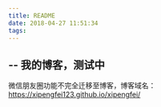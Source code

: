 ```yaml
---
title: README
date: 2018-04-27 11:51:34
tags:
---
```

--
我的博客，测试中
--
微信朋友圈功能不完全迁移至博客，博客域名：https://xipengfei123.github.io/xipengfei/
